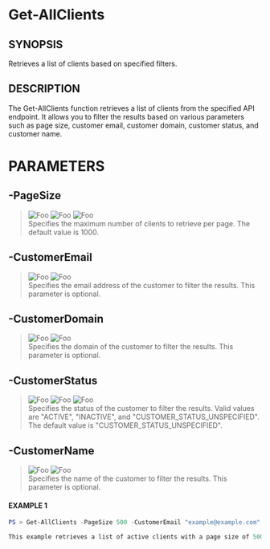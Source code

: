 # Get-AllClients
## SYNOPSIS
Retrieves a list of clients based on specified filters.
## DESCRIPTION
The Get-AllClients function retrieves a list of clients from the specified API endpoint. It allows you to filter the results based on various parameters such as page size, customer email, customer domain, customer status, and customer name.
# PARAMETERS

## **-PageSize**
> ![Foo](https://img.shields.io/badge/Type-String-Blue?) ![Foo](https://img.shields.io/badge/Mandatory-FALSE-Green?) ![Foo](https://img.shields.io/badge/DefaultValue-1000-Blue?color=5547a8)\
Specifies the maximum number of clients to retrieve per page. The default value is 1000.

  ## **-CustomerEmail**
> ![Foo](https://img.shields.io/badge/Type-String-Blue?) ![Foo](https://img.shields.io/badge/Mandatory-FALSE-Green?) \
Specifies the email address of the customer to filter the results. This parameter is optional.

  ## **-CustomerDomain**
> ![Foo](https://img.shields.io/badge/Type-String-Blue?) ![Foo](https://img.shields.io/badge/Mandatory-FALSE-Green?) \
Specifies the domain of the customer to filter the results. This parameter is optional.

  ## **-CustomerStatus**
> ![Foo](https://img.shields.io/badge/Type-String-Blue?) ![Foo](https://img.shields.io/badge/Mandatory-FALSE-Green?) ![Foo](https://img.shields.io/badge/DefaultValue-CUSTOMER_STATUS_UNSPECIFIED-Blue?color=5547a8)\
Specifies the status of the customer to filter the results. Valid values are "ACTIVE", "INACTIVE", and "CUSTOMER_STATUS_UNSPECIFIED". The default value is "CUSTOMER_STATUS_UNSPECIFIED".

  ## **-CustomerName**
> ![Foo](https://img.shields.io/badge/Type-String-Blue?) ![Foo](https://img.shields.io/badge/Mandatory-FALSE-Green?) \
Specifies the name of the customer to filter the results. This parameter is optional.

 #### EXAMPLE 1
```powershell
PS > Get-AllClients -PageSize 500 -CustomerEmail "example@example.com" -CustomerStatus "ACTIVE"

This example retrieves a list of active clients with a page size of 500 and filters the results based on the customer email address.
```

